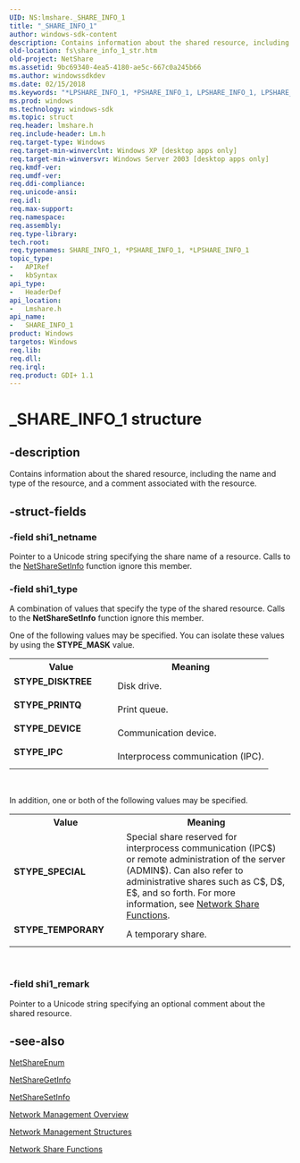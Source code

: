 ```yaml
---
UID: NS:lmshare._SHARE_INFO_1
title: "_SHARE_INFO_1"
author: windows-sdk-content
description: Contains information about the shared resource, including the name and type of the resource, and a comment associated with the resource.
old-location: fs\share_info_1_str.htm
old-project: NetShare
ms.assetid: 9bc69340-4ea5-4180-ae5c-667c0a245b66
ms.author: windowssdkdev
ms.date: 02/15/2018
ms.keywords: "*LPSHARE_INFO_1, *PSHARE_INFO_1, LPSHARE_INFO_1, LPSHARE_INFO_1 structure pointer [Files], PSHARE_INFO_1, PSHARE_INFO_1 structure pointer [Files], SHARE_INFO_1, SHARE_INFO_1 structure [Files], STYPE_DEVICE, STYPE_DISKTREE, STYPE_IPC, STYPE_PRINTQ, STYPE_SPECIAL, STYPE_TEMPORARY, _SHARE_INFO_1, _win32_share_info_1_str, fs.share_info_1_str, lmshare/LPSHARE_INFO_1, lmshare/PSHARE_INFO_1, lmshare/SHARE_INFO_1, netmgmt.share_info_1_str"
ms.prod: windows
ms.technology: windows-sdk
ms.topic: struct
req.header: lmshare.h
req.include-header: Lm.h
req.target-type: Windows
req.target-min-winverclnt: Windows XP [desktop apps only]
req.target-min-winversvr: Windows Server 2003 [desktop apps only]
req.kmdf-ver: 
req.umdf-ver: 
req.ddi-compliance: 
req.unicode-ansi: 
req.idl: 
req.max-support: 
req.namespace: 
req.assembly: 
req.type-library: 
tech.root: 
req.typenames: SHARE_INFO_1, *PSHARE_INFO_1, *LPSHARE_INFO_1
topic_type:
-	APIRef
-	kbSyntax
api_type:
-	HeaderDef
api_location:
-	Lmshare.h
api_name:
-	SHARE_INFO_1
product: Windows
targetos: Windows
req.lib: 
req.dll: 
req.irql: 
req.product: GDI+ 1.1
---
```


# _SHARE_INFO_1 structure


## -description


Contains information about the shared resource, including the name and type of the resource, and a comment associated with the resource.


## -struct-fields




### -field shi1_netname

Pointer to a Unicode string specifying the share name of a resource. Calls to the 
<a href="https://msdn.microsoft.com/216b0b78-87da-4734-ad07-5ad1c9edf494">NetShareSetInfo</a> function ignore this member.


### -field shi1_type

A combination of values that specify the type of the shared resource. Calls to the 
<b>NetShareSetInfo</b> function ignore this member. 



One of the following values may be specified. You can isolate these values by using the <b>STYPE_MASK</b> value.

<table>
<tr>
<th>Value</th>
<th>Meaning</th>
</tr>
<tr>
<td width="40%"><a id="STYPE_DISKTREE"></a><a id="stype_disktree"></a><dl>
<dt><b>STYPE_DISKTREE</b></dt>
</dl>
</td>
<td width="60%">
Disk drive.

</td>
</tr>
<tr>
<td width="40%"><a id="STYPE_PRINTQ"></a><a id="stype_printq"></a><dl>
<dt><b>STYPE_PRINTQ</b></dt>
</dl>
</td>
<td width="60%">
Print queue.

</td>
</tr>
<tr>
<td width="40%"><a id="STYPE_DEVICE"></a><a id="stype_device"></a><dl>
<dt><b>STYPE_DEVICE</b></dt>
</dl>
</td>
<td width="60%">
Communication device.

</td>
</tr>
<tr>
<td width="40%"><a id="STYPE_IPC"></a><a id="stype_ipc"></a><dl>
<dt><b>STYPE_IPC</b></dt>
</dl>
</td>
<td width="60%">
Interprocess communication (IPC).

</td>
</tr>
</table>
 

In addition, one or both of the following values may be specified.

<table>
<tr>
<th>Value</th>
<th>Meaning</th>
</tr>
<tr>
<td width="40%"><a id="STYPE_SPECIAL"></a><a id="stype_special"></a><dl>
<dt><b>STYPE_SPECIAL</b></dt>
</dl>
</td>
<td width="60%">
Special share reserved for interprocess communication (IPC$) or remote administration of the server (ADMIN$). Can also refer to administrative shares such as C$, D$, E$, and so forth. For more information, see <a href="https://msdn.microsoft.com/14886bb0-e597-4728-a64f-bc16e82874da">Network Share Functions</a>.

</td>
</tr>
<tr>
<td width="40%"><a id="STYPE_TEMPORARY"></a><a id="stype_temporary"></a><dl>
<dt><b>STYPE_TEMPORARY</b></dt>
</dl>
</td>
<td width="60%">
A temporary share.

</td>
</tr>
</table>
 


### -field shi1_remark

Pointer to a Unicode string specifying an optional comment about the shared resource.


## -see-also




<a href="https://msdn.microsoft.com/9114c54d-3905-4d40-9162-b3ea605f6fcb">NetShareEnum</a>



<a href="https://msdn.microsoft.com/672ea208-4048-4d2f-9606-ee3e2133765b">NetShareGetInfo</a>



<a href="https://msdn.microsoft.com/216b0b78-87da-4734-ad07-5ad1c9edf494">NetShareSetInfo</a>



<a href="https://msdn.microsoft.com/426c7b2e-027c-4a88-97b7-eba5201d0f0d">Network Management Overview</a>



<a href="https://msdn.microsoft.com/a4b05054-bef2-4cab-89f6-725d92ee75b8">Network Management Structures</a>



<a href="https://msdn.microsoft.com/14886bb0-e597-4728-a64f-bc16e82874da">Network Share Functions</a>
 

 

